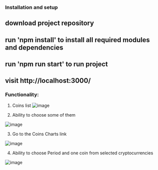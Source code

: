 ### Installation and setup 

## download project repository

## run 'npm install' to install all required modules and dependencies 

## run 'npm run start' to run project

## visit http://localhost:3000/







### Functionality:

1) Coins list
![image](https://github.com/InsanityMT/Cryptocurrency-Tracker/assets/78810409/8f215f3b-946b-44a5-9209-e53049095219)

2) Ability to choose some of them 

![image](https://github.com/InsanityMT/Cryptocurrency-Tracker/assets/78810409/35e75975-75c7-42e6-b757-69e6122c497e)

3) Go to the Coins Charts link

![image](https://github.com/InsanityMT/Cryptocurrency-Tracker/assets/78810409/1ce74c16-3fd3-4242-a146-a1d8634b0d25)

4) Ability to choose Period and one coin from selected cryptocurrencies 
   
![image](https://github.com/InsanityMT/Cryptocurrency-Tracker/assets/78810409/439ddf7e-299e-4cae-89fa-65e2249faf0f)


